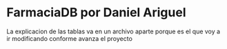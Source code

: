 # FarmaciaDB por Daniel Ariguel

La explicacion de las tablas va en un archivo aparte porque es el que voy a ir modificando conforme avanza el proyecto

